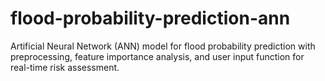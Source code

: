 # flood-probability-prediction-ann
Artificial Neural Network (ANN) model for flood probability prediction with preprocessing, feature importance analysis, and user input function for real-time risk assessment.
